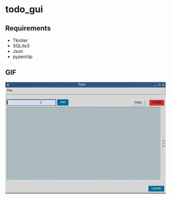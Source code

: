 # todo_gui

## Requirements
- Tkinter
- SQLite3
- Json
- pyperclip

## GIF

![](https://github.com/gon2410/todo_gui/blob/main/Video/todo_video.gif)
